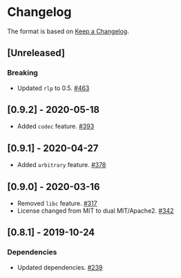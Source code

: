 # Changelog

The format is based on [Keep a Changelog].

[Keep a Changelog]: http://keepachangelog.com/en/1.0.0/

## [Unreleased]
### Breaking
- Updated `rlp` to 0.5. [#463](https://github.com/paritytech/parity-common/pull/463)

## [0.9.2] - 2020-05-18
- Added `codec` feature. [#393](https://github.com/paritytech/parity-common/pull/393)

## [0.9.1] - 2020-04-27
- Added `arbitrary` feature. [#378](https://github.com/paritytech/parity-common/pull/378)

## [0.9.0] - 2020-03-16
- Removed `libc` feature. [#317](https://github.com/paritytech/parity-common/pull/317)
- License changed from MIT to dual MIT/Apache2. [#342](https://github.com/paritytech/parity-common/pull/342)

## [0.8.1] - 2019-10-24
### Dependencies
- Updated dependencies. [#239](https://github.com/paritytech/parity-common/pull/239)
